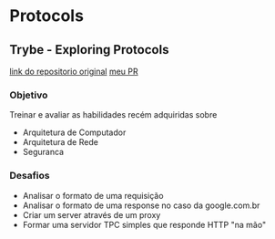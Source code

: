 # Protocols

## Trybe - Exploring Protocols

[link do repositorio original](https://github.com/tryber/sd-03-project-exploring-the-protocols)
[meu PR](https://github.com/tryber/sd-03-project-exploring-the-protocols/pull/13)

### Objetivo
Treinar e avaliar as habilidades recém adquiridas sobre

 - Arquitetura de Computador
 - Arquitetura de Rede
 - Seguranca

### Desafios
 - Analisar o formato de uma requisição
 - Analisar o formato de uma response no caso da google.com.br
 - Criar um server através de um proxy
 - Formar uma servidor TPC simples que responde HTTP "na mão"
